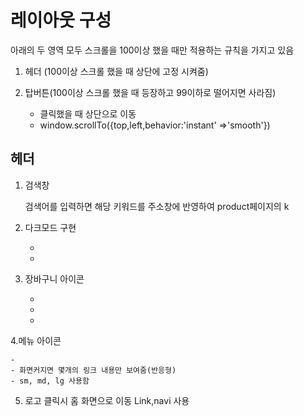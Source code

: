 # 레이아웃 구성

아래의 두 영역 모두 스크롤을 100이상 했을 때만 적용하는 규칙을 가지고 있음

1. 헤더 (100이상 스크롤 했을 때 상단에 고정 시켜줌)

2. 탑버튼(100이상 스크롤 했을 때 등장하고 99이하로 떨어지면 사라짐)
   - 클릭했을 때 상단으로 이동
   - window.scrollTo({top,left,behavior:'instant' =>'smooth'})

## 헤더

1. 검색창

   검색어를 입력하면 해당 키워드를 주소창에 반영하여 product페이지의 k

2. 다크모드 구현

   -
   -

3. 장바구니 아이콘

   -
   -
   -

4.메뉴 아이콘

    -
    - 화면커지면 몇개의 링크 내용만 보여줌(반응형)
    - sm, md, lg 사용함

5. 로고 클릭시 홈 화면으로 이동 Link,navi 사용
